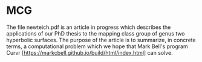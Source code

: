 # MCG

The file newteich.pdf is an article in progress which describes the applications of our PhD thesis to the mapping class group 
of genus two hyperbolic surfaces. The purpose of the article is to summarize, in concrete terms, a computational problem which
we hope that Mark Bell's program Curvr [https://markcbell.github.io/build/html/index.html] can solve.

